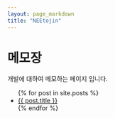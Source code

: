 ```yaml
---
layout: page_markdown
title: "NEEtojin"
---
```


# 메모장
개발에 대하여 메모하는 페이지 입니다.

<ul>
  {% for post in site.posts %}
    <li>
      <a href="{{ post.url }}">{{ post.title }}</a>
    </li>
  {% endfor %}
</ul>
